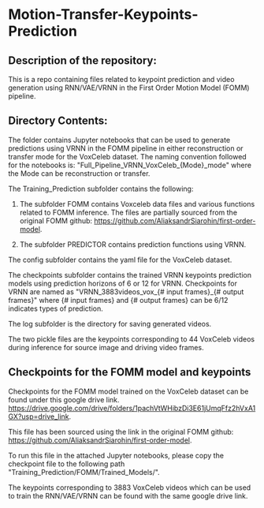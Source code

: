 # Motion-Transfer-Keypoints-Prediction

## Description of the repository:
This is a repo containing files related to keypoint prediction and video generation using RNN/VAE/VRNN in the First Order Motion Model (FOMM) pipeline. 

## Directory Contents:

The folder contains Jupyter notebooks that can be used to generate predictions using VRNN in the FOMM pipeline in either reconstruction or transfer mode for the VoxCeleb dataset.
The naming convention followed for the notebooks is:
"Full_Pipeline_VRNN\_VoxCeleb\_{Mode}_mode" where the Mode can be reconstruction or transfer.

The Training_Prediction subfolder contains the following:

1. The subfolder FOMM contains Voxceleb data files and various functions related to FOMM inference.
The files are partially sourced from the original FOMM github:
https://github.com/AliaksandrSiarohin/first-order-model.

2. The subfolder PREDICTOR contains prediction functions using VRNN.

The config subfolder contains the yaml file for the VoxCeleb dataset.

The checkpoints subfolder contains the trained VRNN keypoints prediction models using prediction horizons of 6 or 12 for VRNN.
Checkpoints for VRNN are named as "VRNN\_3883videos_vox_{# input frames}_{# output frames}" where {# input frames} and {# output frames} can be 6/12 indicates types of prediction.

The log subfolder is the directory for saving generated videos.

The two pickle files are the keypoints corresponding to 44 VoxCeleb videos during inference for source image and driving video frames.
## Checkpoints for the FOMM model and keypoints 
Checkpoints for the FOMM model trained on the VoxCeleb dataset can be found under this google drive link. 
https://drive.google.com/drive/folders/1pachVtWHibzDi3E61jUmqFfz2hVxA1GX?usp=drive_link.

This file has been sourced using the link in the original FOMM github:
https://github.com/AliaksandrSiarohin/first-order-model.

To run this file in the attached Jupyter notebooks, please copy the checkpoint file to the following path "Training_Prediction/FOMM/Trained_Models/".

The keypoints corresponding to 3883 VoxCeleb videos which can be used to train the RNN/VAE/VRNN can be found with the same google drive link.
